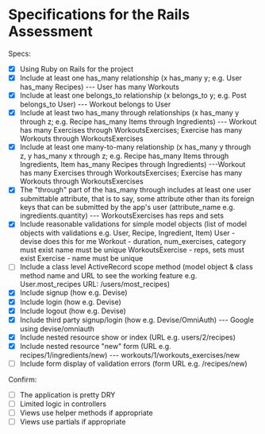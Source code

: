 # Specifications for the Rails Assessment

Specs:
- [x] Using Ruby on Rails for the project
- [x] Include at least one has_many relationship (x has_many y; e.g. User has_many Recipes) --- User has many Workouts
- [x] Include at least one belongs_to relationship (x belongs_to y; e.g. Post belongs_to User) --- Workout belongs to User
- [x] Include at least two has_many through relationships (x has_many y through z; e.g. Recipe has_many Items through Ingredients) --- Workout has many Exercises through WorkoutsExercises; Exercise has many Workouts through WorkoutsExercises
- [x] Include at least one many-to-many relationship (x has_many y through z, y has_many x through z; e.g. Recipe has_many Items through Ingredients, Item has_many Recipes through Ingredients) ---Workout has many Exercises through WorkoutsExercises; Exercise has many Workouts through WorkoutsExercises
- [x] The "through" part of the has_many through includes at least one user submittable attribute, that is to say, some attribute other than its foreign keys that can be submitted by the app's user (attribute_name e.g. ingredients.quantity) --- WorkoutsExercises has reps and sets
- [x] Include reasonable validations for simple model objects (list of model objects with validations e.g. User, Recipe, Ingredient, Item)
        User - devise does this for me
        Workout - duration, num_exercises, category must exist
                  name must be unique
        WorkoutsExercise - reps, sets must exist
        Exercise - name must be unique
- [ ] Include a class level ActiveRecord scope method (model object & class method name and URL to see the working feature e.g. User.most_recipes URL: /users/most_recipes)
- [x] Include signup (how e.g. Devise)
- [x] Include login (how e.g. Devise)
- [x] Include logout (how e.g. Devise)
- [x] Include third party signup/login (how e.g. Devise/OmniAuth) --- Google using devise/omniauth
- [x] Include nested resource show or index (URL e.g. users/2/recipes)
- [x] Include nested resource "new" form (URL e.g. recipes/1/ingredients/new) --- workouts/1/workouts_exercises/new
- [ ] Include form display of validation errors (form URL e.g. /recipes/new)

Confirm:
- [ ] The application is pretty DRY
- [ ] Limited logic in controllers
- [ ] Views use helper methods if appropriate
- [ ] Views use partials if appropriate